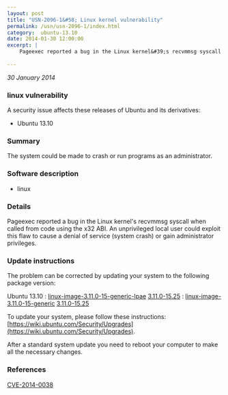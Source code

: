 ```yaml
---
layout: post
title: "USN-2096-1&#58; Linux kernel vulnerability"
permalink: /usn/usn-2096-1/index.html
category:  ubuntu-13.10
date: 2014-01-30 12:00:00
excerpt: |
    Pageexec reported a bug in the Linux kernel&#39;s recvmmsg syscall when called from code using the x32 ABI. An unprivileged local user could exploit this flaw to cause a denial of service (system crash) or gain administrator privileges. 
    
--- 
```

 
 

*30 January 2014*

### linux vulnerability

A security issue affects these releases of Ubuntu and its derivatives:

* Ubuntu 13.10

### Summary

The system could be made to crash or run programs as an administrator. 

### Software description

* linux 

### Details

Pageexec reported a bug in the Linux kernel&#39;s recvmmsg syscall when called from code using the x32 ABI. An unprivileged local user could exploit this flaw to cause a denial of service (system crash) or gain administrator privileges. 

### Update instructions

The problem can be corrected by updating your system to the following package version:

Ubuntu 13.10
 : [linux-image-3.11.0-15-generic-lpae](https://launchpad.net/ubuntu/+source/linux) <span> [3.11.0-15.25](https://launchpad.net/ubuntu/+source/linux/3.11.0-15.25) </span> 
 : [linux-image-3.11.0-15-generic](https://launchpad.net/ubuntu/+source/linux) <span> [3.11.0-15.25](https://launchpad.net/ubuntu/+source/linux/3.11.0-15.25) </span> 

To update your system, please follow these instructions: [https://wiki.ubuntu.com/Security/Upgrades](https://wiki.ubuntu.com/Security/Upgrades).

After a standard system update you need to reboot your computer to make all the necessary changes. 

### References

 
 [CVE-2014-0038](http://people.ubuntu.com/~ubuntu-security/cve/CVE-2014-0038)
 

